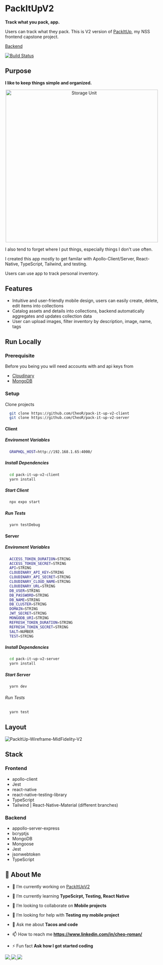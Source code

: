 # PackItUpV2

**Track what you pack, app.**

Users can track what they pack.
This is V2 version of [PackItUp](https://cr-demo--packitup.netlify.app/), my NSS frontend capstone project.

[Backend](https://github.com/CheoR/pack-it-up-v2-server)

[![Build Status](https://app.travis-ci.com/CheoR/pack-it-up-v2-server.svg?branch=main)](https://app.travis-ci.com/CheoR/pack-it-up-v2-server)

## Purpose

**I like to keep things simple and organized.**

<p align="center">
<img src="https://user-images.githubusercontent.com/5026476/230626491-fe1490d2-7368-4bdc-b845-ccffcafd27f2.jpg" alt="Storage Unit" title="Storage Unit" height="500">
</p>

I also tend to forget where I put things, especially things I don't use often.

I created this app mostly to get familar with Apollo-Client/Server, React-Native, TypeScript, Tailwind, and testing.

Users can use app to track personal inventory.

## Features

- Intuitive and user-friendly mobile design, users can easily create, delete, edit items into collections
- Catalog assets and details into collections, backend automatically aggregates and updates collection data
- User can upload images, filter inventory by description, image, name, tags

## Run Locally

### Prerequisite

Before you being you will need accounts with and api keys from

- [Cloudinary](https://cloudinary.com/)
- [MongoDB](https://www.mongodb.com/)

### Setup

Clone projects

```bash
  git clone https://github.com/CheoR/pack-it-up-v2-client
  git clone https://github.com/CheoR/pack-it-up-v2-server
```

#### Client

##### Enviroment Variables

```bash
  GRAPHQL_HOST=http://192.168.1.65:4000/
```

##### Install Dependencies

```bash
  cd pack-it-up-v2-client
  yarn install
```

##### Start Client

```bash
  npx expo start
```

##### Run Tests

```bash
  yarn testDebug
```

#### Server

##### Enviroment Variables

```bash
  ACCESS_TOKEN_DURATION=STRING
  ACCESS_TOKEN_SECRET=STRING
  API=STRING
  CLOUDINARY_API_KEY=STRING
  CLOUDINARY_API_SECRET=STRING
  CLOUDINARY_CLOUD_NAME=STRING
  CLOUDINARY_URL=STRING
  DB_USER=STRING
  DB_PASSWORD=STRING
  DB_NAME=STRING
  DB_CLUSTER=STRING
  DOMAIN=STRING
  JWT_SECRET=STRING
  MONGODB_URI=STRING
  REFRESH_TOKEN_DURATION=STRING
  REFRESH_TOKEN_SECRET=STRING
  SALT=NUMBER
  TEST=STRING
```

##### Install Dependencies

```bash
  cd pack-it-up-v2-server
  yarn install
```

##### Start Server

```bash
  yarn dev
```

###### Run Tests

```bash
  yarn test
```

## Layout

![PackItUp-Wireframe-MidFidelity-V2](https://user-images.githubusercontent.com/5026476/205509401-57b260cd-9e75-48dd-82c8-cd543bfa5614.png)

## Stack

### Frontend

- apollo-client
- Jest
- react-native
- react-native-testing-library
- TypeScript
- Tailwind | React-Native-Material (different branches)

### Backend

- appollo-server-express
- bcryptjs
- MongoDB
- Mongoose
- Jest
- jsonwebtoken
- TypeScript

## 🚀 About Me

- 🔭 I’m currently working on [PackItUpV2](https://github.com/CheoR/pack-it-up-v2-client)

- 🌱 I’m currently learning **TypeScirpt, Testing, React Native**

- 👯 I’m looking to collaborate on **Mobile projects**

- 🤝 I’m looking for help with **Testing my mobile project**

- 💬 Ask me about **Tacos and code**

- 📫 How to reach me **https://www.linkedin.com/in/cheo-roman/**

- ⚡ Fun fact **Ask how I got started coding**

<div align="left">
    <a href="https://cheor.github.io/" target="_blank" rel="noopener noreferrer">
        <img src="https://img.shields.io/badge/portfolio-%233B4D98.svg?style=for-the-badge&logo=Jasmine&logoColor=white">
    </a>
    <a href="https://www.linkedin.com/in/cheo-roman/" target="_blank" rel="noopener noreferrer">
        <img src="https://img.shields.io/badge/linkedin-%230077B5.svg?style=for-the-badge&logo=linkedin&logoColor=white">
    </a>
        
   <a href="https://github.com/CheoR/CheoR/files/11141070/Cheo_Roman_Resume_.pdf" target="_blank" rel="noopener noreferrer">
    <img src="https://img.shields.io/badge/Resume-005AF0.svg?style=for-the-badge&logo=adobe&logoColor=white">
   </a>
 </div>
